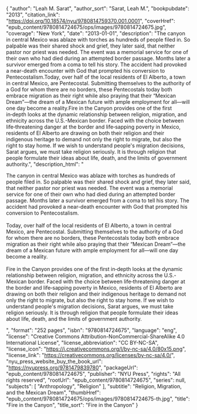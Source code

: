 {
  "author": "Leah M. Sarat",
  "author_sort": "Sarat, Leah M.",
  "bookpubdate": "2013",
  "citation_link": "https://doi.org/10.18574/nyu/9780814759370.001.0001",
  "coverHref": "epub_content/9780814724675/ops/images/9780814724675.jpg",
  "coverage": "New York",
  "date": "2013-01-01",
  "description": "The canyon in central Mexico was ablaze with torches as hundreds of people filed in. So palpable was their shared shock and grief, they later said, that neither pastor nor priest was needed. The event was a memorial service for one of their own who had died during an attempted border passage. Months later a survivor emerged from a coma to tell his story. The accident had provoked a near-death encounter with God that prompted his conversion to Pentecostalism.Today, over half of the local residents of El Alberto, a town in central Mexico, are Pentecostal. Submitting themselves to the authority of a God for whom there are no borders, these Pentecostals today both embrace migration as their right while also praying that their “Mexican Dream”—the dream of a Mexican future with ample employment for all—will one day become a reality.Fire in the Canyon provides one of the first in‑depth looks at the dynamic relationship between religion, migration, and ethnicity across the U.S.-Mexican border. Faced with the choice between life‑threatening danger at the border and life‑sapping poverty in Mexico, residents of El Alberto are drawing on both their religion and their indigenous heritage to demand not only the right to migrate, but also the right to stay home. If we wish to understand people's migration decisions, Sarat argues, we must take religion seriously. It is through religion that people formulate their ideas about life, death, and the limits of government authority.",
  "description_html": "<p>The canyon in central Mexico was ablaze with torches as hundreds of people filed in. So palpable was their shared shock and grief, they later said, that neither pastor nor priest was needed. The event was a memorial service for one of their own who had died during an attempted border passage. Months later a survivor emerged from a coma to tell his story. The accident had provoked a near-death encounter with God that prompted his conversion to Pentecostalism.<br><br>Today, over half of the local residents of El Alberto, a town in central Mexico, are Pentecostal. Submitting themselves to the authority of a God for whom there are no borders, these Pentecostals today both embrace migration as their right while also praying that their “Mexican Dream”—the dream of a Mexican future with ample employment for all—will one day become a reality.<br><br>Fire in the Canyon provides one of the first in‑depth looks at the dynamic relationship between religion, migration, and ethnicity across the U.S.-Mexican border. Faced with the choice between life‑threatening danger at the border and life‑sapping poverty in Mexico, residents of El Alberto are drawing on both their religion and their indigenous heritage to demand not only the right to migrate, but also the right to stay home. If we wish to understand people's migration decisions, Sarat argues, we must take religion seriously. It is through religion that people formulate their ideas about life, death, and the limits of government authority.</p>",
  "format": "252 pages",
  "isbn": "9780814724675",
  "language": "eng",
  "license": "Creative Commons Attribution-NonCommercial-ShareAlike 4.0 International License",
  "license_abbreviation": "CC BY-NC-SA",
  "license_icon": "https://i.creativecommons.org/l/by-nc-sa/4.0/80x15.png",
  "license_link": "https://creativecommons.org/licenses/by-nc-sa/4.0/",
  "nyu_press_website_buy_the_book_url": "https://nyupress.org/9781479839780",
  "packageUrl": "epub_content/9780814724675",
  "publisher": "NYU Press",
  "rights": "All rights reserved",
  "rootUrl": "epub_content/9780814724675",
  "series": null,
  "subjects": [
    "Anthropology",
    "Religion"
  ],
  "subtitle": "Religion, Migration, and the Mexican Dream",
  "thumbHref": "epub_content/9780814724675/ops/images/9780814724675-th.jpg",
  "title": "Fire in the Canyon",
  "title_sort": "Fire in the Canyon"
}
